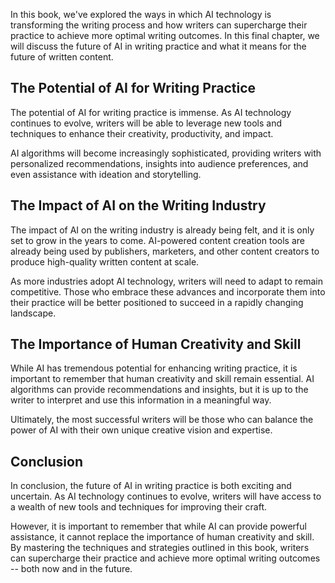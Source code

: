 
In this book, we've explored the ways in which AI technology is transforming the writing process and how writers can supercharge their practice to achieve more optimal writing outcomes. In this final chapter, we will discuss the future of AI in writing practice and what it means for the future of written content.

The Potential of AI for Writing Practice
----------------------------------------

The potential of AI for writing practice is immense. As AI technology continues to evolve, writers will be able to leverage new tools and techniques to enhance their creativity, productivity, and impact.

AI algorithms will become increasingly sophisticated, providing writers with personalized recommendations, insights into audience preferences, and even assistance with ideation and storytelling.

The Impact of AI on the Writing Industry
----------------------------------------

The impact of AI on the writing industry is already being felt, and it is only set to grow in the years to come. AI-powered content creation tools are already being used by publishers, marketers, and other content creators to produce high-quality written content at scale.

As more industries adopt AI technology, writers will need to adapt to remain competitive. Those who embrace these advances and incorporate them into their practice will be better positioned to succeed in a rapidly changing landscape.

The Importance of Human Creativity and Skill
--------------------------------------------

While AI has tremendous potential for enhancing writing practice, it is important to remember that human creativity and skill remain essential. AI algorithms can provide recommendations and insights, but it is up to the writer to interpret and use this information in a meaningful way.

Ultimately, the most successful writers will be those who can balance the power of AI with their own unique creative vision and expertise.

Conclusion
----------

In conclusion, the future of AI in writing practice is both exciting and uncertain. As AI technology continues to evolve, writers will have access to a wealth of new tools and techniques for improving their craft.

However, it is important to remember that while AI can provide powerful assistance, it cannot replace the importance of human creativity and skill. By mastering the techniques and strategies outlined in this book, writers can supercharge their practice and achieve more optimal writing outcomes -- both now and in the future.
